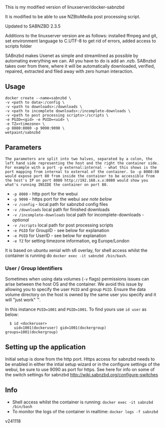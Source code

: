 This is my modified version of linuxserver/docker-sabnzbd

It is modified to be able to use NZBtoMedia post processing script.

Updated to SABNZBD 2.3.5

Additions to the linuxserver version are as follows:
installed ffmpeg and git, 
set environment language to C.UTF-8 to get rid of errors, 
added access to scripts folder

SABnzbd makes Usenet as simple and streamlined as possible by automating everything we can. All you have to do is add an .nzb. SABnzbd takes over from there, where it will be automatically downloaded, verified, repaired, extracted and filed away with zero human interaction.


## Usage

```
docker create --name=sabnzbd \
-v <path to data>:/config \
-v <path to downloads>:/downloads \
-v <path to incomplete downloads>:/incomplete-downloads \
-v <path to post processing scripts>:/scripts \
-e PGID=<gid> -e PUID=<uid> \
-e TZ=<timezone> \
-p 8080:8080 -p 9090:9090 \
wetpaint/sabnzbd

```


## Parameters

`The parameters are split into two halves, separated by a colon, the left hand side representing the host and the right the container side. 
For example with a port -p external:internal - what this shows is the port mapping from internal to external of the container.
So -p 8080:80 would expose port 80 from inside the container to be accessible from the host's IP on port 8080
http://192.168.x.x:8080 would show you what's running INSIDE the container on port 80.`


* `-p 8080` - http port for the webui
* `-p 9090` - https port for the webui *see note below*
* `-v /config` - local path for sabnzbd config files
* `-v /downloads` local path for finished downloads
* `-v /incomplete-downloads` local path for incomplete-downloads - *optional*
* `-v /scripts` local path for post processing scripts
* `-e PGID` for GroupID - see below for explanation
* `-e PUID` for UserID - see below for explanation
* `-e TZ` for setting timezone information, eg Europe/London

It is based on ubuntu xenial with s6 overlay, for shell access whilst the container is running do `docker exec -it sabnzbd /bin/bash`.

### User / Group Identifiers

Sometimes when using data volumes (`-v` flags) permissions issues can arise between the host OS and the container. We avoid this issue by allowing you to specify the user `PUID` and group `PGID`. Ensure the data volume directory on the host is owned by the same user you specify and it will "just work" ™.

In this instance `PUID=1001` and `PGID=1001`. To find yours use `id user` as below:

```
  $ id <dockeruser>
    uid=1001(dockeruser) gid=1001(dockergroup) groups=1001(dockergroup)
```

## Setting up the application 
Initial setup is done from the http port.
Https access for sabnzbd needs to be enabled in either the intial setup wizard or in the configure settings of the webui, be sure to use 9090 as port for https.
See here for info on some of the switch settings for sabnzbd http://wiki.sabnzbd.org/configure-switches


## Info

* Shell access whilst the container is running: `docker exec -it sabnzbd /bin/bash`
* To monitor the logs of the container in realtime: `docker logs -f sabnzbd`


v241118
